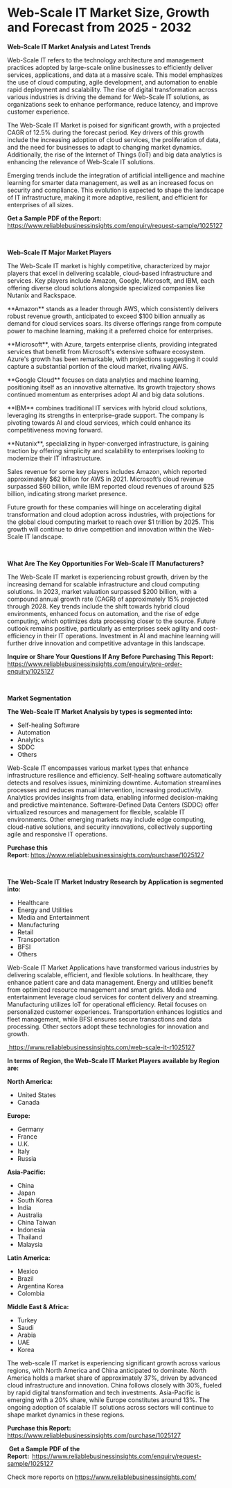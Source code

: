 <p><h1>Web-Scale IT Market Size, Growth and Forecast from 2025 - 2032</h1></p><p><strong>Web-Scale IT Market Analysis and Latest Trends</strong></p>
<p><p>Web-Scale IT refers to the technology architecture and management practices adopted by large-scale online businesses to efficiently deliver services, applications, and data at a massive scale. This model emphasizes the use of cloud computing, agile development, and automation to enable rapid deployment and scalability. The rise of digital transformation across various industries is driving the demand for Web-Scale IT solutions, as organizations seek to enhance performance, reduce latency, and improve customer experience.</p><p>The Web-Scale IT Market is poised for significant growth, with a projected CAGR of 12.5% during the forecast period. Key drivers of this growth include the increasing adoption of cloud services, the proliferation of data, and the need for businesses to adapt to changing market dynamics. Additionally, the rise of the Internet of Things (IoT) and big data analytics is enhancing the relevance of Web-Scale IT solutions.</p><p>Emerging trends include the integration of artificial intelligence and machine learning for smarter data management, as well as an increased focus on security and compliance. This evolution is expected to shape the landscape of IT infrastructure, making it more adaptive, resilient, and efficient for enterprises of all sizes.</p></p>
<p><strong>Get a Sample PDF of the Report:&nbsp;</strong> <a href="https://www.reliablebusinessinsights.com/enquiry/request-sample/1025127?utm_campaign=3107&utm_medium=2&utm_source=Github&utm_content=ia&utm_term=08042025&utm_id=web-scale-it">https://www.reliablebusinessinsights.com/enquiry/request-sample/1025127</a></p>
<p>&nbsp;</p>
<p><strong>Web-Scale IT Major Market Players</strong></p>
<p><p>The Web-Scale IT market is highly competitive, characterized by major players that excel in delivering scalable, cloud-based infrastructure and services. Key players include Amazon, Google, Microsoft, and IBM, each offering diverse cloud solutions alongside specialized companies like Nutanix and Rackspace.</p><p>**Amazon** stands as a leader through AWS, which consistently delivers robust revenue growth, anticipated to exceed $100 billion annually as demand for cloud services soars. Its diverse offerings range from compute power to machine learning, making it a preferred choice for enterprises.</p><p>**Microsoft**, with Azure, targets enterprise clients, providing integrated services that benefit from Microsoft's extensive software ecosystem. Azure's growth has been remarkable, with projections suggesting it could capture a substantial portion of the cloud market, rivaling AWS.</p><p>**Google Cloud** focuses on data analytics and machine learning, positioning itself as an innovative alternative. Its growth trajectory shows continued momentum as enterprises adopt AI and big data solutions.</p><p>**IBM** combines traditional IT services with hybrid cloud solutions, leveraging its strengths in enterprise-grade support. The company is pivoting towards AI and cloud services, which could enhance its competitiveness moving forward.</p><p>**Nutanix**, specializing in hyper-converged infrastructure, is gaining traction by offering simplicity and scalability to enterprises looking to modernize their IT infrastructure.</p><p>Sales revenue for some key players includes Amazon, which reported approximately $62 billion for AWS in 2021. Microsoft’s cloud revenue surpassed $60 billion, while IBM reported cloud revenues of around $25 billion, indicating strong market presence.</p><p>Future growth for these companies will hinge on accelerating digital transformation and cloud adoption across industries, with projections for the global cloud computing market to reach over $1 trillion by 2025. This growth will continue to drive competition and innovation within the Web-Scale IT landscape.</p></p>
<p>&nbsp;</p>
<p><strong>What Are The Key Opportunities For Web-Scale IT Manufacturers?</strong></p>
<p><p>The Web-Scale IT market is experiencing robust growth, driven by the increasing demand for scalable infrastructure and cloud computing solutions. In 2023, market valuation surpassed $200 billion, with a compound annual growth rate (CAGR) of approximately 15% projected through 2028. Key trends include the shift towards hybrid cloud environments, enhanced focus on automation, and the rise of edge computing, which optimizes data processing closer to the source. Future outlook remains positive, particularly as enterprises seek agility and cost-efficiency in their IT operations. Investment in AI and machine learning will further drive innovation and competitive advantage in this landscape.</p></p>
<p><strong>Inquire or Share Your Questions If Any Before Purchasing This Report:</strong> <a href="https://www.reliablebusinessinsights.com/enquiry/pre-order-enquiry/1025127?utm_campaign=3107&utm_medium=2&utm_source=Github&utm_content=ia&utm_term=08042025&utm_id=web-scale-it">https://www.reliablebusinessinsights.com/enquiry/pre-order-enquiry/1025127</a></p>
<p>&nbsp;</p>
<p><strong>Market Segmentation</strong></p>
<p><strong>The Web-Scale IT Market Analysis by types is segmented into:</strong></p>
<p><ul><li>Self-healing Software</li><li>Automation</li><li>Analytics</li><li>SDDC</li><li>Others</li></ul></p>
<p><p>Web-Scale IT encompasses various market types that enhance infrastructure resilience and efficiency. Self-healing software automatically detects and resolves issues, minimizing downtime. Automation streamlines processes and reduces manual intervention, increasing productivity. Analytics provides insights from data, enabling informed decision-making and predictive maintenance. Software-Defined Data Centers (SDDC) offer virtualized resources and management for flexible, scalable IT environments. Other emerging markets may include edge computing, cloud-native solutions, and security innovations, collectively supporting agile and responsive IT operations.</p></p>
<p><strong>Purchase this Report:&nbsp;</strong><a href="https://www.reliablebusinessinsights.com/purchase/1025127?utm_campaign=3107&utm_medium=2&utm_source=Github&utm_content=ia&utm_term=08042025&utm_id=web-scale-it">https://www.reliablebusinessinsights.com/purchase/1025127</a></p>
<p>&nbsp;</p>
<p><strong>The Web-Scale IT Market Industry Research by Application is segmented into:</strong></p>
<p><ul><li>Healthcare</li><li>Energy and Utilities</li><li>Media and Entertainment</li><li>Manufacturing</li><li>Retail</li><li>Transportation</li><li>BFSI</li><li>Others</li></ul></p>
<p><p>Web-Scale IT Market Applications have transformed various industries by delivering scalable, efficient, and flexible solutions. In healthcare, they enhance patient care and data management. Energy and utilities benefit from optimized resource management and smart grids. Media and entertainment leverage cloud services for content delivery and streaming. Manufacturing utilizes IoT for operational efficiency. Retail focuses on personalized customer experiences. Transportation enhances logistics and fleet management, while BFSI ensures secure transactions and data processing. Other sectors adopt these technologies for innovation and growth.</p></p>
<p><a href="https://www.reliablebusinessinsights.com/web-scale-it-r1025127?utm_campaign=3107&utm_medium=2&utm_source=Github&utm_content=ia&utm_term=08042025&utm_id=web-scale-it">&nbsp;https://www.reliablebusinessinsights.com/web-scale-it-r1025127</a></p>
<p><strong>In terms of Region, the Web-Scale IT Market Players available by Region are:</strong></p>
<p>
    <p> <strong> North America: </strong>
        <ul>
            <li>United States</li>
            <li>Canada</li>
        </ul>
        </p> 
    <p> <strong> Europe: </strong>
        <ul>
            <li>Germany</li>
            <li>France</li>
            <li>U.K.</li>
            <li>Italy</li>
            <li>Russia</li>
        </ul>
        </p> 
    <p> <strong> Asia-Pacific: </strong>
        <ul>
            <li>China</li>
            <li>Japan</li>
            <li>South Korea</li>
            <li>India</li>
            <li>Australia</li>
            <li>China Taiwan</li>
            <li>Indonesia</li>
            <li>Thailand</li>
            <li>Malaysia</li>
        </ul>
        </p> 
    <p> <strong> Latin America: </strong>
        <ul>
            <li>Mexico</li>
            <li>Brazil</li>
            <li>Argentina Korea</li>
            <li>Colombia</li>
        </ul>
        </p> 
    <p> <strong> Middle East & Africa: </strong>
        <ul>
            <li>Turkey</li>
            <li>Saudi</li>
            <li>Arabia</li>
            <li>UAE</li>
            <li>Korea</li>
        </ul>
    </p>
    </p>
<p><p>The web-scale IT market is experiencing significant growth across various regions, with North America and China anticipated to dominate. North America holds a market share of approximately 37%, driven by advanced cloud infrastructure and innovation. China follows closely with 30%, fueled by rapid digital transformation and tech investments. Asia-Pacific is emerging with a 20% share, while Europe constitutes around 13%. The ongoing adoption of scalable IT solutions across sectors will continue to shape market dynamics in these regions.</p></p>
<p><strong>Purchase this Report: </strong><a href="https://www.reliablebusinessinsights.com/purchase/1025127?utm_campaign=3107&utm_medium=2&utm_source=Github&utm_content=ia&utm_term=08042025&utm_id=web-scale-it">https://www.reliablebusinessinsights.com/purchase/1025127</a></p>
<p>&nbsp;<strong>Get a Sample PDF of the Report:&nbsp;&nbsp;</strong><a href="https://www.reliablebusinessinsights.com/enquiry/request-sample/1025127?utm_campaign=3107&utm_medium=2&utm_source=Github&utm_content=ia&utm_term=08042025&utm_id=web-scale-it">https://www.reliablebusinessinsights.com/enquiry/request-sample/1025127</a></p>
<p><strong></strong></p>
<p>Check more reports on <a href="https://www.reliablebusinessinsights.com/?utm_campaign=3107&utm_medium=2&utm_source=Github&utm_content=ia&utm_term=08042025&utm_id=web-scale-it">https://www.reliablebusinessinsights.com/</a></p>